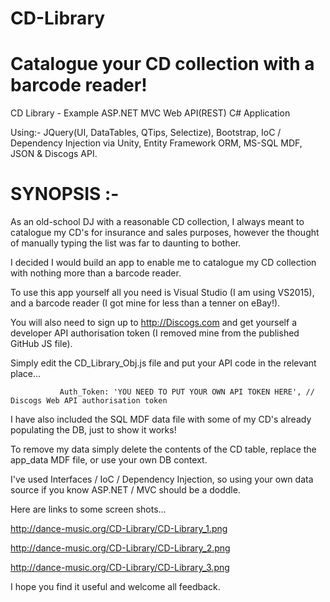 # CD-Library
# Catalogue your CD collection with a barcode reader! 

CD Library - Example ASP.NET MVC Web API(REST) C# Application

Using:- JQuery(UI, DataTables, QTips, Selectize), Bootstrap, IoC / Dependency Injection via Unity, Entity Framework ORM, MS-SQL MDF, JSON & Discogs API.

# SYNOPSIS :-

As an old-school DJ with a reasonable CD collection, I always meant to catalogue my CD's for insurance and sales purposes, however the thought of manually typing the list was far to daunting to bother.

I decided I would build an app to enable me to catalogue my CD collection with nothing more than a barcode reader.

To use this app yourself all you need is Visual Studio (I am using VS2015), and a barcode reader (I got mine for less than a tenner on eBay!).

You will also need to sign up to http://Discogs.com and get yourself a developer API authorisation token (I removed mine from the published GitHub JS file).

Simply edit the CD_Library_Obj.js file and put your API code in the relevant place...

               Auth_Token: 'YOU NEED TO PUT YOUR OWN API TOKEN HERE', // Discogs Web API authorisation token

I have also included the SQL MDF data file with some of my CD's already populating the DB, just to show it works!

To remove my data simply delete the contents of the CD table, replace the app_data MDF file, or use your own DB context. 

I've used Interfaces / IoC / Dependency Injection, so using your own data source if you know ASP.NET / MVC should be a doddle.

Here are links to some screen shots...

http://dance-music.org/CD-Library/CD-Library_1.png

http://dance-music.org/CD-Library/CD-Library_2.png

http://dance-music.org/CD-Library/CD-Library_3.png

I hope you find it useful and welcome all feedback.
